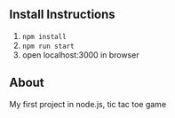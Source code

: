 ## Install Instructions

1. `npm install`
2. `npm run start`
3. open localhost:3000 in browser

## About

My first project in node.js, tic tac toe game

